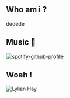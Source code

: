 ## Who am i ?
dedede

## Music 🎵
[![spotify-github-profile](https://spotify-github-profile.vercel.app/api/view?uid=nnbypiv2afuxwi0mxdzxt713e&cover_image=true&theme=novatorem&show_offline=false&background_color=000000&interchange=false&bar_color=53b14f&bar_color_cover=true)](https://github.com/kittinan/spotify-github-profile)

## Woah !
<div>
<img src="https://github-readme-streak-stats.herokuapp.com/?user=lhay9&theme=dracula&hide_border=true&border_radius=" alt="Lylian Hay" />
</div>

